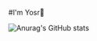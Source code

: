 #I'm Yosr👋

![Anurag's GitHub stats](https://github-readme-stats.vercel.app/api?username=YosrH1&show=reviews,discussions_started,discussions_answered,prs_merged,prs_merged_percentage)
